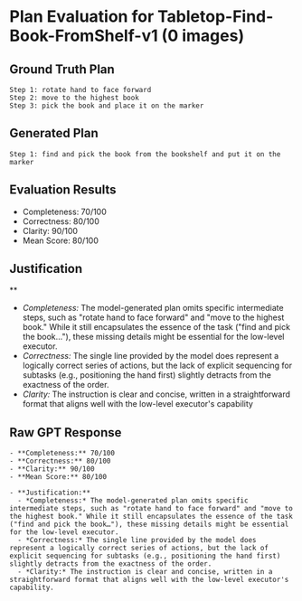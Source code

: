 # Plan Evaluation for Tabletop-Find-Book-FromShelf-v1 (0 images)

## Ground Truth Plan
```
Step 1: rotate hand to face forward
Step 2: move to the highest book
Step 3: pick the book and place it on the marker
```

## Generated Plan
```
Step 1: find and pick the book from the bookshelf and put it on the marker
```

## Evaluation Results
- Completeness: 70/100
- Correctness: 80/100
- Clarity: 90/100
- Mean Score: 80/100

## Justification
**  
  - *Completeness:* The model-generated plan omits specific intermediate steps, such as "rotate hand to face forward" and "move to the highest book." While it still encapsulates the essence of the task ("find and pick the book…"), these missing details might be essential for the low-level executor.
  - *Correctness:* The single line provided by the model does represent a logically correct series of actions, but the lack of explicit sequencing for subtasks (e.g., positioning the hand first) slightly detracts from the exactness of the order.
  - *Clarity:* The instruction is clear and concise, written in a straightforward format that aligns well with the low-level executor's capability

## Raw GPT Response
```
- **Completeness:** 70/100  
- **Correctness:** 80/100  
- **Clarity:** 90/100  
- **Mean Score:** 80/100  

- **Justification:**  
  - *Completeness:* The model-generated plan omits specific intermediate steps, such as "rotate hand to face forward" and "move to the highest book." While it still encapsulates the essence of the task ("find and pick the book…"), these missing details might be essential for the low-level executor.
  - *Correctness:* The single line provided by the model does represent a logically correct series of actions, but the lack of explicit sequencing for subtasks (e.g., positioning the hand first) slightly detracts from the exactness of the order.
  - *Clarity:* The instruction is clear and concise, written in a straightforward format that aligns well with the low-level executor's capability.
```
